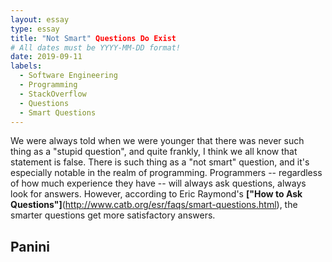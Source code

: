 ```yaml
---
layout: essay
type: essay
title: "Not Smart" Questions Do Exist
# All dates must be YYYY-MM-DD format!
date: 2019-09-11
labels:
  - Software Engineering
  - Programming
  - StackOverflow
  - Questions
  - Smart Questions
---
```


We were always told when we were younger that there was never such thing as a "stupid question", and quite frankly, I think 
we all know that statement is false. There is such thing as a "not smart" question, and it's especially notable in the 
realm of programming. Programmers -- regardless of how much experience they have -- will always ask questions, always look for
answers. However, according to Eric Raymond's **["How to Ask Questions"]**(http://www.catb.org/esr/faqs/smart-questions.html),
the smarter questions get more satisfactory answers. 

## Panini
